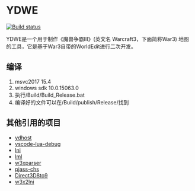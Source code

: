 ﻿# YDWE

[![Build status](https://ci.appveyor.com/api/projects/status/ybeps6jwp0nupxu6?svg=true)](https://ci.appveyor.com/project/actboy168/YDWE)

YDWE是一个用于制作《魔兽争霸III》(英文名 Warcraft3，下面简称War3) 地图的工具，它是基于War3自带的WorldEdit进行二次开发。

## 编译

1. msvc2017 15.4
2. windows sdk 10.0.15063.0
3. 执行/Build/Build_Release.bat
4. 编译好的文件可以在/Build/publish/Release/找到


## 其他引用的项目

* [ydhost](https://github.com/actboy168/ydhost)
* [vscode-lua-debug](https://github.com/actboy168/vscode-lua-debug)
* [lni](https://github.com/actboy168/lni)
* [lml](https://github.com/actboy168/lml)
* [w3xparser](https://github.com/actboy168/w3xparser)
* [pjass-chs](https://github.com/actboy168/pjass-chs)
* [Direct3D8to9](https://github.com/actboy168/Direct3D8to9)
* [w3x2lni](https://github.com/syj2010syj/w3x2lni)
